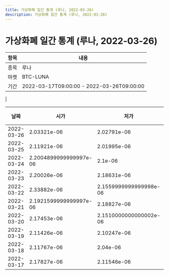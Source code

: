 ```yaml
---
title: 가상화폐 일간 통계 (루나, 2022-03-26)
description: 가상화폐 일간 통계 (루나, 2022-03-26)
---
```


가상화폐 일간 통계 (루나, 2022-03-26)
===

|항목|내용|
|--|--|
|종목|루나|
|마켓|BTC-LUNA|\i|종류|일 단위 캔들|
|기간|2022-03-17T09:00:00 - 2022-03-26T09:00:00
|

|날짜|시가|저가|고가|종가|비고|
|--|--|--|--|--|--|
|2022-03-26|2.03321e-06|2.02791e-06|2.0636700000000003e-06|2.02792e-06|    |
|2022-03-25|2.11921e-06|2.01995e-06|2.131e-06|2.0331199999999998e-06|    |
|2022-03-24|2.2004899999999997e-06|2.1e-06|2.2366399999999997e-06|2.12971e-06|    |
|2022-03-23|2.20026e-06|2.18631e-06|2.27561e-06|2.2004899999999997e-06|    |
|2022-03-22|2.33882e-06|2.1559999999999998e-06|2.37452e-06|2.20027e-06|    |
|2022-03-21|2.1921599999999997e-06|2.18827e-06|2.37722e-06|2.3379799999999998e-06|    |
|2022-03-20|2.17453e-06|2.1510000000000002e-06|2.25376e-06|2.19351e-06|    |
|2022-03-19|2.11426e-06|2.10247e-06|2.2200000000000003e-06|2.17453e-06|    |
|2022-03-18|2.11767e-06|2.04e-06|2.13435e-06|2.11486e-06|    |
|2022-03-17|2.17827e-06|2.11546e-06|2.20917e-06|2.117e-06|    |
